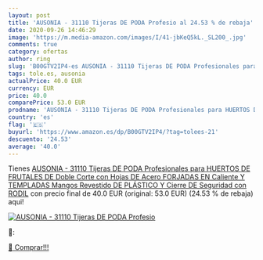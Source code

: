 ```yaml
---
layout: post
title: 'AUSONIA - 31110 Tijeras DE PODA Profesio al 24.53 % de rebaja'
date: 2020-09-26 14:46:29
image: 'https://m.media-amazon.com/images/I/41-jbKeQ5kL._SL200_.jpg'
comments: true
category: ofertas
author: ring
slug: 'B00GTV2IP4-es AUSONIA - 31110 Tijeras DE PODA Profesionales para HUERTOS...'
tags: tole.es, ausonia
actualPrice: 40.0 EUR
currency: EUR
price: 40.0
comparePrice: 53.0 EUR
prodname: 'AUSONIA - 31110 Tijeras DE PODA Profesionales para HUERTOS DE FRUTALES DE Doble Corte con Hojas DE Acero FORJADAS EN Caliente Y TEMPLADAS  Mangos Revestido DE PLÁSTICO Y Cierre DE Seguridad con RODIL'
country: 'es'
flag: '🇪🇸'
buyurl: 'https://www.amazon.es/dp/B00GTV2IP4/?tag=tolees-21'
descuento: '24.53'
average: '40.0'
---
```


Tienes [AUSONIA - 31110 Tijeras DE PODA Profesionales para HUERTOS DE FRUTALES DE Doble Corte con Hojas DE Acero FORJADAS EN Caliente Y TEMPLADAS  Mangos Revestido DE PLÁSTICO Y Cierre DE Seguridad con RODIL](https://www.amazon.es/dp/B00GTV2IP4/?tag=tolees-21) con precio final de  40.0 EUR (original: 53.0 EUR) (24.53 %  de rebaja) aqui!

[![AUSONIA - 31110 Tijeras DE PODA Profesio](https://m.media-amazon.com/images/I/41-jbKeQ5kL._SL200_.jpg)](https://www.amazon.es/dp/B00GTV2IP4/?tag=tolees-21)

🔎:


[🛒 Comprar!!!](https://www.amazon.es/dp/B00GTV2IP4/?tag=tolees-21)
